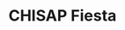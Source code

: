 ---
title: "CHISAP Fiesta"
url: /ciudad-autonoma-de-buenos-aires/chisap-fiesta/
shop: Lebensmittel
---